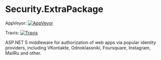 # Security.ExtraPackage

AppVeyor: [![AppVeyor](https://ci.appveyor.com/api/projects/status/c8sfy2ghrhsbiw34/branch/dev?svg=true)](https://ci.appveyor.com/project/NorDroN/security-extrapackage/branch/dev)

Travis: [![Travis](https://travis-ci.org/NorDroN/Security.ExtraPackage.svg?branch=dev)](https://travis-ci.org/NorDroN/Security.ExtraPackage)

ASP.NET 5 middleware for authorization of web apps via popular identity providers, including VKontakte, Odnoklassniki, Foursquare, Instagram, MailRu and other.
